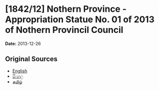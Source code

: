 # [1842/12] Nothern Province - Appropriation Statue No. 01 of 2013 of Nothern Provincil Council

**Date:** 2013-12-26

## Original Sources

- [English](https://documents.gov.lk/view/extra-gazettes/2013/12/1842-12_E.pdf)
- [සිංහල](https://documents.gov.lk/view/extra-gazettes/2013/12/1842-12_S.pdf)
- [தமிழ்](https://documents.gov.lk/view/extra-gazettes/2013/12/1842-12_T.pdf)
